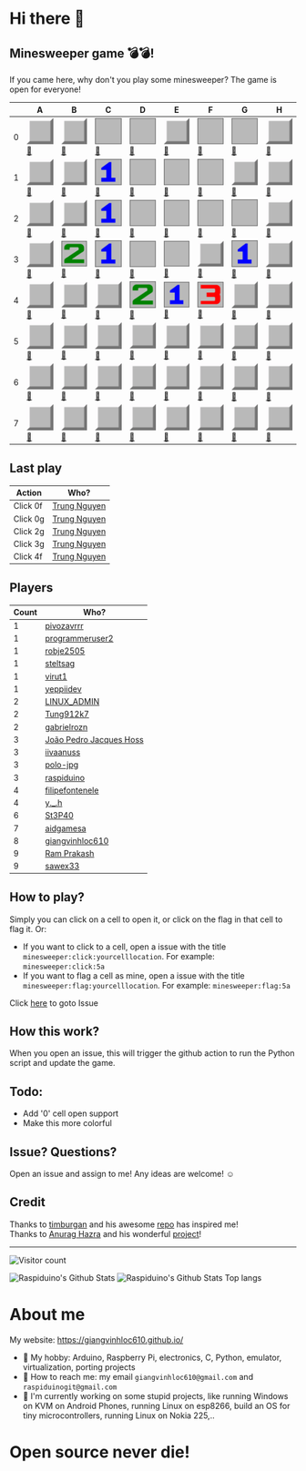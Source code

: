 
# Hi there 👋

## Minesweeper game 💣💣!
If you came here, why don't you play some minesweeper? The game is open for everyone!

|   | A | B | C | D | E | F | G | H |
| - | - | - | - | - | - | - | - | - |
| 0 |<a href='https://github.com/raspiduino/raspiduino/issues/new?title=minesweeper%3Aclick%3A0a&body=Just+click+%27Submit+new+issue%27.+Thanks+for+playing+my+game!'>![](https://raw.githubusercontent.com/raspiduino/raspiduino/main/images/facingDown.png)</a><a href='https://github.com/raspiduino/raspiduino/issues/new?title=minesweeper%3Aflag%3A0a&body=Just+click+%27Submit+new+issue%27.+Thanks+for+playing+my+game!'>🚩</a>|<a href='https://github.com/raspiduino/raspiduino/issues/new?title=minesweeper%3Aclick%3A0b&body=Just+click+%27Submit+new+issue%27.+Thanks+for+playing+my+game!'>![](https://raw.githubusercontent.com/raspiduino/raspiduino/main/images/facingDown.png)</a><a href='https://github.com/raspiduino/raspiduino/issues/new?title=minesweeper%3Aflag%3A0b&body=Just+click+%27Submit+new+issue%27.+Thanks+for+playing+my+game!'>🚩</a>|<a href='https://github.com/raspiduino/raspiduino/issues/new?title=minesweeper%3Aclick%3A0c&body=Just+click+%27Submit+new+issue%27.+Thanks+for+playing+my+game!'>![](https://raw.githubusercontent.com/raspiduino/raspiduino/main/images/0.png)</a><a href='https://github.com/raspiduino/raspiduino/issues/new?title=minesweeper%3Aflag%3A0c&body=Just+click+%27Submit+new+issue%27.+Thanks+for+playing+my+game!'>🚩</a>|<a href='https://github.com/raspiduino/raspiduino/issues/new?title=minesweeper%3Aclick%3A0d&body=Just+click+%27Submit+new+issue%27.+Thanks+for+playing+my+game!'>![](https://raw.githubusercontent.com/raspiduino/raspiduino/main/images/0.png)</a><a href='https://github.com/raspiduino/raspiduino/issues/new?title=minesweeper%3Aflag%3A0d&body=Just+click+%27Submit+new+issue%27.+Thanks+for+playing+my+game!'>🚩</a>|<a href='https://github.com/raspiduino/raspiduino/issues/new?title=minesweeper%3Aclick%3A0e&body=Just+click+%27Submit+new+issue%27.+Thanks+for+playing+my+game!'>![](https://raw.githubusercontent.com/raspiduino/raspiduino/main/images/facingDown.png)</a><a href='https://github.com/raspiduino/raspiduino/issues/new?title=minesweeper%3Aflag%3A0e&body=Just+click+%27Submit+new+issue%27.+Thanks+for+playing+my+game!'>🚩</a>|<a href='https://github.com/raspiduino/raspiduino/issues/new?title=minesweeper%3Aclick%3A0f&body=Just+click+%27Submit+new+issue%27.+Thanks+for+playing+my+game!'>![](https://raw.githubusercontent.com/raspiduino/raspiduino/main/images/0.png)</a><a href='https://github.com/raspiduino/raspiduino/issues/new?title=minesweeper%3Aflag%3A0f&body=Just+click+%27Submit+new+issue%27.+Thanks+for+playing+my+game!'>🚩</a>|<a href='https://github.com/raspiduino/raspiduino/issues/new?title=minesweeper%3Aclick%3A0g&body=Just+click+%27Submit+new+issue%27.+Thanks+for+playing+my+game!'>![](https://raw.githubusercontent.com/raspiduino/raspiduino/main/images/0.png)</a><a href='https://github.com/raspiduino/raspiduino/issues/new?title=minesweeper%3Aflag%3A0g&body=Just+click+%27Submit+new+issue%27.+Thanks+for+playing+my+game!'>🚩</a>|<a href='https://github.com/raspiduino/raspiduino/issues/new?title=minesweeper%3Aclick%3A0h&body=Just+click+%27Submit+new+issue%27.+Thanks+for+playing+my+game!'>![](https://raw.githubusercontent.com/raspiduino/raspiduino/main/images/facingDown.png)</a><a href='https://github.com/raspiduino/raspiduino/issues/new?title=minesweeper%3Aflag%3A0h&body=Just+click+%27Submit+new+issue%27.+Thanks+for+playing+my+game!'>🚩</a>|
| 1 |<a href='https://github.com/raspiduino/raspiduino/issues/new?title=minesweeper%3Aclick%3A1a&body=Just+click+%27Submit+new+issue%27.+Thanks+for+playing+my+game!'>![](https://raw.githubusercontent.com/raspiduino/raspiduino/main/images/facingDown.png)</a><a href='https://github.com/raspiduino/raspiduino/issues/new?title=minesweeper%3Aflag%3A1a&body=Just+click+%27Submit+new+issue%27.+Thanks+for+playing+my+game!'>🚩</a>|<a href='https://github.com/raspiduino/raspiduino/issues/new?title=minesweeper%3Aclick%3A1b&body=Just+click+%27Submit+new+issue%27.+Thanks+for+playing+my+game!'>![](https://raw.githubusercontent.com/raspiduino/raspiduino/main/images/facingDown.png)</a><a href='https://github.com/raspiduino/raspiduino/issues/new?title=minesweeper%3Aflag%3A1b&body=Just+click+%27Submit+new+issue%27.+Thanks+for+playing+my+game!'>🚩</a>|<a href='https://github.com/raspiduino/raspiduino/issues/new?title=minesweeper%3Aclick%3A1c&body=Just+click+%27Submit+new+issue%27.+Thanks+for+playing+my+game!'>![](https://raw.githubusercontent.com/raspiduino/raspiduino/main/images/1.png)</a><a href='https://github.com/raspiduino/raspiduino/issues/new?title=minesweeper%3Aflag%3A1c&body=Just+click+%27Submit+new+issue%27.+Thanks+for+playing+my+game!'>🚩</a>|<a href='https://github.com/raspiduino/raspiduino/issues/new?title=minesweeper%3Aclick%3A1d&body=Just+click+%27Submit+new+issue%27.+Thanks+for+playing+my+game!'>![](https://raw.githubusercontent.com/raspiduino/raspiduino/main/images/0.png)</a><a href='https://github.com/raspiduino/raspiduino/issues/new?title=minesweeper%3Aflag%3A1d&body=Just+click+%27Submit+new+issue%27.+Thanks+for+playing+my+game!'>🚩</a>|<a href='https://github.com/raspiduino/raspiduino/issues/new?title=minesweeper%3Aclick%3A1e&body=Just+click+%27Submit+new+issue%27.+Thanks+for+playing+my+game!'>![](https://raw.githubusercontent.com/raspiduino/raspiduino/main/images/0.png)</a><a href='https://github.com/raspiduino/raspiduino/issues/new?title=minesweeper%3Aflag%3A1e&body=Just+click+%27Submit+new+issue%27.+Thanks+for+playing+my+game!'>🚩</a>|<a href='https://github.com/raspiduino/raspiduino/issues/new?title=minesweeper%3Aclick%3A1f&body=Just+click+%27Submit+new+issue%27.+Thanks+for+playing+my+game!'>![](https://raw.githubusercontent.com/raspiduino/raspiduino/main/images/0.png)</a><a href='https://github.com/raspiduino/raspiduino/issues/new?title=minesweeper%3Aflag%3A1f&body=Just+click+%27Submit+new+issue%27.+Thanks+for+playing+my+game!'>🚩</a>|<a href='https://github.com/raspiduino/raspiduino/issues/new?title=minesweeper%3Aclick%3A1g&body=Just+click+%27Submit+new+issue%27.+Thanks+for+playing+my+game!'>![](https://raw.githubusercontent.com/raspiduino/raspiduino/main/images/facingDown.png)</a><a href='https://github.com/raspiduino/raspiduino/issues/new?title=minesweeper%3Aflag%3A1g&body=Just+click+%27Submit+new+issue%27.+Thanks+for+playing+my+game!'>🚩</a>|<a href='https://github.com/raspiduino/raspiduino/issues/new?title=minesweeper%3Aclick%3A1h&body=Just+click+%27Submit+new+issue%27.+Thanks+for+playing+my+game!'>![](https://raw.githubusercontent.com/raspiduino/raspiduino/main/images/facingDown.png)</a><a href='https://github.com/raspiduino/raspiduino/issues/new?title=minesweeper%3Aflag%3A1h&body=Just+click+%27Submit+new+issue%27.+Thanks+for+playing+my+game!'>🚩</a>|
| 2 |<a href='https://github.com/raspiduino/raspiduino/issues/new?title=minesweeper%3Aclick%3A2a&body=Just+click+%27Submit+new+issue%27.+Thanks+for+playing+my+game!'>![](https://raw.githubusercontent.com/raspiduino/raspiduino/main/images/facingDown.png)</a><a href='https://github.com/raspiduino/raspiduino/issues/new?title=minesweeper%3Aflag%3A2a&body=Just+click+%27Submit+new+issue%27.+Thanks+for+playing+my+game!'>🚩</a>|<a href='https://github.com/raspiduino/raspiduino/issues/new?title=minesweeper%3Aclick%3A2b&body=Just+click+%27Submit+new+issue%27.+Thanks+for+playing+my+game!'>![](https://raw.githubusercontent.com/raspiduino/raspiduino/main/images/facingDown.png)</a><a href='https://github.com/raspiduino/raspiduino/issues/new?title=minesweeper%3Aflag%3A2b&body=Just+click+%27Submit+new+issue%27.+Thanks+for+playing+my+game!'>🚩</a>|<a href='https://github.com/raspiduino/raspiduino/issues/new?title=minesweeper%3Aclick%3A2c&body=Just+click+%27Submit+new+issue%27.+Thanks+for+playing+my+game!'>![](https://raw.githubusercontent.com/raspiduino/raspiduino/main/images/1.png)</a><a href='https://github.com/raspiduino/raspiduino/issues/new?title=minesweeper%3Aflag%3A2c&body=Just+click+%27Submit+new+issue%27.+Thanks+for+playing+my+game!'>🚩</a>|<a href='https://github.com/raspiduino/raspiduino/issues/new?title=minesweeper%3Aclick%3A2d&body=Just+click+%27Submit+new+issue%27.+Thanks+for+playing+my+game!'>![](https://raw.githubusercontent.com/raspiduino/raspiduino/main/images/0.png)</a><a href='https://github.com/raspiduino/raspiduino/issues/new?title=minesweeper%3Aflag%3A2d&body=Just+click+%27Submit+new+issue%27.+Thanks+for+playing+my+game!'>🚩</a>|<a href='https://github.com/raspiduino/raspiduino/issues/new?title=minesweeper%3Aclick%3A2e&body=Just+click+%27Submit+new+issue%27.+Thanks+for+playing+my+game!'>![](https://raw.githubusercontent.com/raspiduino/raspiduino/main/images/0.png)</a><a href='https://github.com/raspiduino/raspiduino/issues/new?title=minesweeper%3Aflag%3A2e&body=Just+click+%27Submit+new+issue%27.+Thanks+for+playing+my+game!'>🚩</a>|<a href='https://github.com/raspiduino/raspiduino/issues/new?title=minesweeper%3Aclick%3A2f&body=Just+click+%27Submit+new+issue%27.+Thanks+for+playing+my+game!'>![](https://raw.githubusercontent.com/raspiduino/raspiduino/main/images/0.png)</a><a href='https://github.com/raspiduino/raspiduino/issues/new?title=minesweeper%3Aflag%3A2f&body=Just+click+%27Submit+new+issue%27.+Thanks+for+playing+my+game!'>🚩</a>|<a href='https://github.com/raspiduino/raspiduino/issues/new?title=minesweeper%3Aclick%3A2g&body=Just+click+%27Submit+new+issue%27.+Thanks+for+playing+my+game!'>![](https://raw.githubusercontent.com/raspiduino/raspiduino/main/images/0.png)</a><a href='https://github.com/raspiduino/raspiduino/issues/new?title=minesweeper%3Aflag%3A2g&body=Just+click+%27Submit+new+issue%27.+Thanks+for+playing+my+game!'>🚩</a>|<a href='https://github.com/raspiduino/raspiduino/issues/new?title=minesweeper%3Aclick%3A2h&body=Just+click+%27Submit+new+issue%27.+Thanks+for+playing+my+game!'>![](https://raw.githubusercontent.com/raspiduino/raspiduino/main/images/facingDown.png)</a><a href='https://github.com/raspiduino/raspiduino/issues/new?title=minesweeper%3Aflag%3A2h&body=Just+click+%27Submit+new+issue%27.+Thanks+for+playing+my+game!'>🚩</a>|
| 3 |<a href='https://github.com/raspiduino/raspiduino/issues/new?title=minesweeper%3Aclick%3A3a&body=Just+click+%27Submit+new+issue%27.+Thanks+for+playing+my+game!'>![](https://raw.githubusercontent.com/raspiduino/raspiduino/main/images/facingDown.png)</a><a href='https://github.com/raspiduino/raspiduino/issues/new?title=minesweeper%3Aflag%3A3a&body=Just+click+%27Submit+new+issue%27.+Thanks+for+playing+my+game!'>🚩</a>|<a href='https://github.com/raspiduino/raspiduino/issues/new?title=minesweeper%3Aclick%3A3b&body=Just+click+%27Submit+new+issue%27.+Thanks+for+playing+my+game!'>![](https://raw.githubusercontent.com/raspiduino/raspiduino/main/images/2.png)</a><a href='https://github.com/raspiduino/raspiduino/issues/new?title=minesweeper%3Aflag%3A3b&body=Just+click+%27Submit+new+issue%27.+Thanks+for+playing+my+game!'>🚩</a>|<a href='https://github.com/raspiduino/raspiduino/issues/new?title=minesweeper%3Aclick%3A3c&body=Just+click+%27Submit+new+issue%27.+Thanks+for+playing+my+game!'>![](https://raw.githubusercontent.com/raspiduino/raspiduino/main/images/1.png)</a><a href='https://github.com/raspiduino/raspiduino/issues/new?title=minesweeper%3Aflag%3A3c&body=Just+click+%27Submit+new+issue%27.+Thanks+for+playing+my+game!'>🚩</a>|<a href='https://github.com/raspiduino/raspiduino/issues/new?title=minesweeper%3Aclick%3A3d&body=Just+click+%27Submit+new+issue%27.+Thanks+for+playing+my+game!'>![](https://raw.githubusercontent.com/raspiduino/raspiduino/main/images/0.png)</a><a href='https://github.com/raspiduino/raspiduino/issues/new?title=minesweeper%3Aflag%3A3d&body=Just+click+%27Submit+new+issue%27.+Thanks+for+playing+my+game!'>🚩</a>|<a href='https://github.com/raspiduino/raspiduino/issues/new?title=minesweeper%3Aclick%3A3e&body=Just+click+%27Submit+new+issue%27.+Thanks+for+playing+my+game!'>![](https://raw.githubusercontent.com/raspiduino/raspiduino/main/images/0.png)</a><a href='https://github.com/raspiduino/raspiduino/issues/new?title=minesweeper%3Aflag%3A3e&body=Just+click+%27Submit+new+issue%27.+Thanks+for+playing+my+game!'>🚩</a>|<a href='https://github.com/raspiduino/raspiduino/issues/new?title=minesweeper%3Aclick%3A3f&body=Just+click+%27Submit+new+issue%27.+Thanks+for+playing+my+game!'>![](https://raw.githubusercontent.com/raspiduino/raspiduino/main/images/facingDown.png)</a><a href='https://github.com/raspiduino/raspiduino/issues/new?title=minesweeper%3Aflag%3A3f&body=Just+click+%27Submit+new+issue%27.+Thanks+for+playing+my+game!'>🚩</a>|<a href='https://github.com/raspiduino/raspiduino/issues/new?title=minesweeper%3Aclick%3A3g&body=Just+click+%27Submit+new+issue%27.+Thanks+for+playing+my+game!'>![](https://raw.githubusercontent.com/raspiduino/raspiduino/main/images/1.png)</a><a href='https://github.com/raspiduino/raspiduino/issues/new?title=minesweeper%3Aflag%3A3g&body=Just+click+%27Submit+new+issue%27.+Thanks+for+playing+my+game!'>🚩</a>|<a href='https://github.com/raspiduino/raspiduino/issues/new?title=minesweeper%3Aclick%3A3h&body=Just+click+%27Submit+new+issue%27.+Thanks+for+playing+my+game!'>![](https://raw.githubusercontent.com/raspiduino/raspiduino/main/images/facingDown.png)</a><a href='https://github.com/raspiduino/raspiduino/issues/new?title=minesweeper%3Aflag%3A3h&body=Just+click+%27Submit+new+issue%27.+Thanks+for+playing+my+game!'>🚩</a>|
| 4 |<a href='https://github.com/raspiduino/raspiduino/issues/new?title=minesweeper%3Aclick%3A4a&body=Just+click+%27Submit+new+issue%27.+Thanks+for+playing+my+game!'>![](https://raw.githubusercontent.com/raspiduino/raspiduino/main/images/facingDown.png)</a><a href='https://github.com/raspiduino/raspiduino/issues/new?title=minesweeper%3Aflag%3A4a&body=Just+click+%27Submit+new+issue%27.+Thanks+for+playing+my+game!'>🚩</a>|<a href='https://github.com/raspiduino/raspiduino/issues/new?title=minesweeper%3Aclick%3A4b&body=Just+click+%27Submit+new+issue%27.+Thanks+for+playing+my+game!'>![](https://raw.githubusercontent.com/raspiduino/raspiduino/main/images/facingDown.png)</a><a href='https://github.com/raspiduino/raspiduino/issues/new?title=minesweeper%3Aflag%3A4b&body=Just+click+%27Submit+new+issue%27.+Thanks+for+playing+my+game!'>🚩</a>|<a href='https://github.com/raspiduino/raspiduino/issues/new?title=minesweeper%3Aclick%3A4c&body=Just+click+%27Submit+new+issue%27.+Thanks+for+playing+my+game!'>![](https://raw.githubusercontent.com/raspiduino/raspiduino/main/images/facingDown.png)</a><a href='https://github.com/raspiduino/raspiduino/issues/new?title=minesweeper%3Aflag%3A4c&body=Just+click+%27Submit+new+issue%27.+Thanks+for+playing+my+game!'>🚩</a>|<a href='https://github.com/raspiduino/raspiduino/issues/new?title=minesweeper%3Aclick%3A4d&body=Just+click+%27Submit+new+issue%27.+Thanks+for+playing+my+game!'>![](https://raw.githubusercontent.com/raspiduino/raspiduino/main/images/2.png)</a><a href='https://github.com/raspiduino/raspiduino/issues/new?title=minesweeper%3Aflag%3A4d&body=Just+click+%27Submit+new+issue%27.+Thanks+for+playing+my+game!'>🚩</a>|<a href='https://github.com/raspiduino/raspiduino/issues/new?title=minesweeper%3Aclick%3A4e&body=Just+click+%27Submit+new+issue%27.+Thanks+for+playing+my+game!'>![](https://raw.githubusercontent.com/raspiduino/raspiduino/main/images/1.png)</a><a href='https://github.com/raspiduino/raspiduino/issues/new?title=minesweeper%3Aflag%3A4e&body=Just+click+%27Submit+new+issue%27.+Thanks+for+playing+my+game!'>🚩</a>|<a href='https://github.com/raspiduino/raspiduino/issues/new?title=minesweeper%3Aclick%3A4f&body=Just+click+%27Submit+new+issue%27.+Thanks+for+playing+my+game!'>![](https://raw.githubusercontent.com/raspiduino/raspiduino/main/images/3.png)</a><a href='https://github.com/raspiduino/raspiduino/issues/new?title=minesweeper%3Aflag%3A4f&body=Just+click+%27Submit+new+issue%27.+Thanks+for+playing+my+game!'>🚩</a>|<a href='https://github.com/raspiduino/raspiduino/issues/new?title=minesweeper%3Aclick%3A4g&body=Just+click+%27Submit+new+issue%27.+Thanks+for+playing+my+game!'>![](https://raw.githubusercontent.com/raspiduino/raspiduino/main/images/facingDown.png)</a><a href='https://github.com/raspiduino/raspiduino/issues/new?title=minesweeper%3Aflag%3A4g&body=Just+click+%27Submit+new+issue%27.+Thanks+for+playing+my+game!'>🚩</a>|<a href='https://github.com/raspiduino/raspiduino/issues/new?title=minesweeper%3Aclick%3A4h&body=Just+click+%27Submit+new+issue%27.+Thanks+for+playing+my+game!'>![](https://raw.githubusercontent.com/raspiduino/raspiduino/main/images/facingDown.png)</a><a href='https://github.com/raspiduino/raspiduino/issues/new?title=minesweeper%3Aflag%3A4h&body=Just+click+%27Submit+new+issue%27.+Thanks+for+playing+my+game!'>🚩</a>|
| 5 |<a href='https://github.com/raspiduino/raspiduino/issues/new?title=minesweeper%3Aclick%3A5a&body=Just+click+%27Submit+new+issue%27.+Thanks+for+playing+my+game!'>![](https://raw.githubusercontent.com/raspiduino/raspiduino/main/images/facingDown.png)</a><a href='https://github.com/raspiduino/raspiduino/issues/new?title=minesweeper%3Aflag%3A5a&body=Just+click+%27Submit+new+issue%27.+Thanks+for+playing+my+game!'>🚩</a>|<a href='https://github.com/raspiduino/raspiduino/issues/new?title=minesweeper%3Aclick%3A5b&body=Just+click+%27Submit+new+issue%27.+Thanks+for+playing+my+game!'>![](https://raw.githubusercontent.com/raspiduino/raspiduino/main/images/facingDown.png)</a><a href='https://github.com/raspiduino/raspiduino/issues/new?title=minesweeper%3Aflag%3A5b&body=Just+click+%27Submit+new+issue%27.+Thanks+for+playing+my+game!'>🚩</a>|<a href='https://github.com/raspiduino/raspiduino/issues/new?title=minesweeper%3Aclick%3A5c&body=Just+click+%27Submit+new+issue%27.+Thanks+for+playing+my+game!'>![](https://raw.githubusercontent.com/raspiduino/raspiduino/main/images/facingDown.png)</a><a href='https://github.com/raspiduino/raspiduino/issues/new?title=minesweeper%3Aflag%3A5c&body=Just+click+%27Submit+new+issue%27.+Thanks+for+playing+my+game!'>🚩</a>|<a href='https://github.com/raspiduino/raspiduino/issues/new?title=minesweeper%3Aclick%3A5d&body=Just+click+%27Submit+new+issue%27.+Thanks+for+playing+my+game!'>![](https://raw.githubusercontent.com/raspiduino/raspiduino/main/images/facingDown.png)</a><a href='https://github.com/raspiduino/raspiduino/issues/new?title=minesweeper%3Aflag%3A5d&body=Just+click+%27Submit+new+issue%27.+Thanks+for+playing+my+game!'>🚩</a>|<a href='https://github.com/raspiduino/raspiduino/issues/new?title=minesweeper%3Aclick%3A5e&body=Just+click+%27Submit+new+issue%27.+Thanks+for+playing+my+game!'>![](https://raw.githubusercontent.com/raspiduino/raspiduino/main/images/facingDown.png)</a><a href='https://github.com/raspiduino/raspiduino/issues/new?title=minesweeper%3Aflag%3A5e&body=Just+click+%27Submit+new+issue%27.+Thanks+for+playing+my+game!'>🚩</a>|<a href='https://github.com/raspiduino/raspiduino/issues/new?title=minesweeper%3Aclick%3A5f&body=Just+click+%27Submit+new+issue%27.+Thanks+for+playing+my+game!'>![](https://raw.githubusercontent.com/raspiduino/raspiduino/main/images/facingDown.png)</a><a href='https://github.com/raspiduino/raspiduino/issues/new?title=minesweeper%3Aflag%3A5f&body=Just+click+%27Submit+new+issue%27.+Thanks+for+playing+my+game!'>🚩</a>|<a href='https://github.com/raspiduino/raspiduino/issues/new?title=minesweeper%3Aclick%3A5g&body=Just+click+%27Submit+new+issue%27.+Thanks+for+playing+my+game!'>![](https://raw.githubusercontent.com/raspiduino/raspiduino/main/images/facingDown.png)</a><a href='https://github.com/raspiduino/raspiduino/issues/new?title=minesweeper%3Aflag%3A5g&body=Just+click+%27Submit+new+issue%27.+Thanks+for+playing+my+game!'>🚩</a>|<a href='https://github.com/raspiduino/raspiduino/issues/new?title=minesweeper%3Aclick%3A5h&body=Just+click+%27Submit+new+issue%27.+Thanks+for+playing+my+game!'>![](https://raw.githubusercontent.com/raspiduino/raspiduino/main/images/facingDown.png)</a><a href='https://github.com/raspiduino/raspiduino/issues/new?title=minesweeper%3Aflag%3A5h&body=Just+click+%27Submit+new+issue%27.+Thanks+for+playing+my+game!'>🚩</a>|
| 6 |<a href='https://github.com/raspiduino/raspiduino/issues/new?title=minesweeper%3Aclick%3A6a&body=Just+click+%27Submit+new+issue%27.+Thanks+for+playing+my+game!'>![](https://raw.githubusercontent.com/raspiduino/raspiduino/main/images/facingDown.png)</a><a href='https://github.com/raspiduino/raspiduino/issues/new?title=minesweeper%3Aflag%3A6a&body=Just+click+%27Submit+new+issue%27.+Thanks+for+playing+my+game!'>🚩</a>|<a href='https://github.com/raspiduino/raspiduino/issues/new?title=minesweeper%3Aclick%3A6b&body=Just+click+%27Submit+new+issue%27.+Thanks+for+playing+my+game!'>![](https://raw.githubusercontent.com/raspiduino/raspiduino/main/images/facingDown.png)</a><a href='https://github.com/raspiduino/raspiduino/issues/new?title=minesweeper%3Aflag%3A6b&body=Just+click+%27Submit+new+issue%27.+Thanks+for+playing+my+game!'>🚩</a>|<a href='https://github.com/raspiduino/raspiduino/issues/new?title=minesweeper%3Aclick%3A6c&body=Just+click+%27Submit+new+issue%27.+Thanks+for+playing+my+game!'>![](https://raw.githubusercontent.com/raspiduino/raspiduino/main/images/facingDown.png)</a><a href='https://github.com/raspiduino/raspiduino/issues/new?title=minesweeper%3Aflag%3A6c&body=Just+click+%27Submit+new+issue%27.+Thanks+for+playing+my+game!'>🚩</a>|<a href='https://github.com/raspiduino/raspiduino/issues/new?title=minesweeper%3Aclick%3A6d&body=Just+click+%27Submit+new+issue%27.+Thanks+for+playing+my+game!'>![](https://raw.githubusercontent.com/raspiduino/raspiduino/main/images/facingDown.png)</a><a href='https://github.com/raspiduino/raspiduino/issues/new?title=minesweeper%3Aflag%3A6d&body=Just+click+%27Submit+new+issue%27.+Thanks+for+playing+my+game!'>🚩</a>|<a href='https://github.com/raspiduino/raspiduino/issues/new?title=minesweeper%3Aclick%3A6e&body=Just+click+%27Submit+new+issue%27.+Thanks+for+playing+my+game!'>![](https://raw.githubusercontent.com/raspiduino/raspiduino/main/images/facingDown.png)</a><a href='https://github.com/raspiduino/raspiduino/issues/new?title=minesweeper%3Aflag%3A6e&body=Just+click+%27Submit+new+issue%27.+Thanks+for+playing+my+game!'>🚩</a>|<a href='https://github.com/raspiduino/raspiduino/issues/new?title=minesweeper%3Aclick%3A6f&body=Just+click+%27Submit+new+issue%27.+Thanks+for+playing+my+game!'>![](https://raw.githubusercontent.com/raspiduino/raspiduino/main/images/facingDown.png)</a><a href='https://github.com/raspiduino/raspiduino/issues/new?title=minesweeper%3Aflag%3A6f&body=Just+click+%27Submit+new+issue%27.+Thanks+for+playing+my+game!'>🚩</a>|<a href='https://github.com/raspiduino/raspiduino/issues/new?title=minesweeper%3Aclick%3A6g&body=Just+click+%27Submit+new+issue%27.+Thanks+for+playing+my+game!'>![](https://raw.githubusercontent.com/raspiduino/raspiduino/main/images/facingDown.png)</a><a href='https://github.com/raspiduino/raspiduino/issues/new?title=minesweeper%3Aflag%3A6g&body=Just+click+%27Submit+new+issue%27.+Thanks+for+playing+my+game!'>🚩</a>|<a href='https://github.com/raspiduino/raspiduino/issues/new?title=minesweeper%3Aclick%3A6h&body=Just+click+%27Submit+new+issue%27.+Thanks+for+playing+my+game!'>![](https://raw.githubusercontent.com/raspiduino/raspiduino/main/images/facingDown.png)</a><a href='https://github.com/raspiduino/raspiduino/issues/new?title=minesweeper%3Aflag%3A6h&body=Just+click+%27Submit+new+issue%27.+Thanks+for+playing+my+game!'>🚩</a>|
| 7 |<a href='https://github.com/raspiduino/raspiduino/issues/new?title=minesweeper%3Aclick%3A7a&body=Just+click+%27Submit+new+issue%27.+Thanks+for+playing+my+game!'>![](https://raw.githubusercontent.com/raspiduino/raspiduino/main/images/facingDown.png)</a><a href='https://github.com/raspiduino/raspiduino/issues/new?title=minesweeper%3Aflag%3A7a&body=Just+click+%27Submit+new+issue%27.+Thanks+for+playing+my+game!'>🚩</a>|<a href='https://github.com/raspiduino/raspiduino/issues/new?title=minesweeper%3Aclick%3A7b&body=Just+click+%27Submit+new+issue%27.+Thanks+for+playing+my+game!'>![](https://raw.githubusercontent.com/raspiduino/raspiduino/main/images/facingDown.png)</a><a href='https://github.com/raspiduino/raspiduino/issues/new?title=minesweeper%3Aflag%3A7b&body=Just+click+%27Submit+new+issue%27.+Thanks+for+playing+my+game!'>🚩</a>|<a href='https://github.com/raspiduino/raspiduino/issues/new?title=minesweeper%3Aclick%3A7c&body=Just+click+%27Submit+new+issue%27.+Thanks+for+playing+my+game!'>![](https://raw.githubusercontent.com/raspiduino/raspiduino/main/images/facingDown.png)</a><a href='https://github.com/raspiduino/raspiduino/issues/new?title=minesweeper%3Aflag%3A7c&body=Just+click+%27Submit+new+issue%27.+Thanks+for+playing+my+game!'>🚩</a>|<a href='https://github.com/raspiduino/raspiduino/issues/new?title=minesweeper%3Aclick%3A7d&body=Just+click+%27Submit+new+issue%27.+Thanks+for+playing+my+game!'>![](https://raw.githubusercontent.com/raspiduino/raspiduino/main/images/facingDown.png)</a><a href='https://github.com/raspiduino/raspiduino/issues/new?title=minesweeper%3Aflag%3A7d&body=Just+click+%27Submit+new+issue%27.+Thanks+for+playing+my+game!'>🚩</a>|<a href='https://github.com/raspiduino/raspiduino/issues/new?title=minesweeper%3Aclick%3A7e&body=Just+click+%27Submit+new+issue%27.+Thanks+for+playing+my+game!'>![](https://raw.githubusercontent.com/raspiduino/raspiduino/main/images/facingDown.png)</a><a href='https://github.com/raspiduino/raspiduino/issues/new?title=minesweeper%3Aflag%3A7e&body=Just+click+%27Submit+new+issue%27.+Thanks+for+playing+my+game!'>🚩</a>|<a href='https://github.com/raspiduino/raspiduino/issues/new?title=minesweeper%3Aclick%3A7f&body=Just+click+%27Submit+new+issue%27.+Thanks+for+playing+my+game!'>![](https://raw.githubusercontent.com/raspiduino/raspiduino/main/images/facingDown.png)</a><a href='https://github.com/raspiduino/raspiduino/issues/new?title=minesweeper%3Aflag%3A7f&body=Just+click+%27Submit+new+issue%27.+Thanks+for+playing+my+game!'>🚩</a>|<a href='https://github.com/raspiduino/raspiduino/issues/new?title=minesweeper%3Aclick%3A7g&body=Just+click+%27Submit+new+issue%27.+Thanks+for+playing+my+game!'>![](https://raw.githubusercontent.com/raspiduino/raspiduino/main/images/facingDown.png)</a><a href='https://github.com/raspiduino/raspiduino/issues/new?title=minesweeper%3Aflag%3A7g&body=Just+click+%27Submit+new+issue%27.+Thanks+for+playing+my+game!'>🚩</a>|<a href='https://github.com/raspiduino/raspiduino/issues/new?title=minesweeper%3Aclick%3A7h&body=Just+click+%27Submit+new+issue%27.+Thanks+for+playing+my+game!'>![](https://raw.githubusercontent.com/raspiduino/raspiduino/main/images/facingDown.png)</a><a href='https://github.com/raspiduino/raspiduino/issues/new?title=minesweeper%3Aflag%3A7h&body=Just+click+%27Submit+new+issue%27.+Thanks+for+playing+my+game!'>🚩</a>|



## Last play
| Action | Who? |
| ------ | ---- |
| Click 0f | <a href='https://github.com/trungnt2910'>Trung Nguyen</a>
| Click 0g | <a href='https://github.com/trungnt2910'>Trung Nguyen</a>
| Click 2g | <a href='https://github.com/trungnt2910'>Trung Nguyen</a>
| Click 3g | <a href='https://github.com/trungnt2910'>Trung Nguyen</a>
| Click 4f | <a href='https://github.com/trungnt2910'>Trung Nguyen</a>

## Players
| Count | Who? |
| ----- | ---- |
| 1 | <a href='https://github.com/pivozavrrr'>pivozavrrr</a>|
| 1 | <a href='https://github.com/programmeruser2'>programmeruser2</a>|
| 1 | <a href='https://github.com/robje2505'>robje2505</a>|
| 1 | <a href='https://github.com/steltsag'>steltsag</a>|
| 1 | <a href='https://github.com/virut1'>virut1</a>|
| 1 | <a href='https://github.com/yeppiidev'>yeppiidev</a>|
| 2 | <a href='https://github.com/linux-admin0001'>LINUX_ADMIN</a>|
| 2 | <a href='https://github.com/Tung912k7'>Tung912k7</a>|
| 2 | <a href='https://github.com/gabrielrozn'>gabrielrozn</a>|
| 3 | <a href='https://github.com/Jacquesjh'>João Pedro Jacques Hoss</a>|
| 3 | <a href='https://github.com/gitIVANgit'>iivaanuss </a>|
| 3 | <a href='https://github.com/polo-jpg'>polo-jpg</a>|
| 3 | <a href='https://github.com/raspiduino'>raspiduino</a>|
| 4 | <a href='https://github.com/filipefontenele'>filipefontenele</a>|
| 4 | <a href='https://github.com/Rhymakers'>y._.h</a>|
| 6 | <a href='https://github.com/80Stepko08'>St3P40</a>|
| 7 | <a href='https://github.com/aidgamesa'>aidgamesa</a>|
| 8 | <a href='https://github.com/raspiduino'>giangvinhloc610</a>|
| 9 | <a href='https://github.com/cosmoglint'>Ram Prakash</a>|
| 9 | <a href='https://github.com/sawex33'>sawex33</a>|

## How to play?
Simply you can click on a cell to open it, or click on the flag in that cell to flag it. Or:

- If you want to click to a cell, open a issue with the title ```minesweeper:click:yourcelllocation```. For example: ```minesweeper:click:5a```
- If you want to flag a cell as mine, open a issue with the title ```minesweeper:flag:yourcelllocation```. For example: ```minesweeper:flag:5a```

Click <a href="https://github.com/raspiduino/raspiduino/issues/new?title=minesweeper%3A&body=Please+fill+in+the+issue+title+to+play+the+game.+For+instructions+please+go+to+https%3A%2F%2Fgithub.com%2Fraspiduino.+Thanks+for+playing+my+game!">here</a> to goto Issue

## How this work?
When you open an issue, this will trigger the github action to run the Python script and update the game.

## Todo:
- Add '0' cell open support
- Make this more colorful

## Issue? Questions?
Open an issue and assign to me! Any ideas are welcome! ☺

## Credit
Thanks to <a href="https://github.com/timburgan">timburgan</a> and his awesome <a href="https://github.com/timburgan/timburgan">repo</a> has inspired me!
<br>Thanks to <a href="https://github.com/anuraghazra">Anurag Hazra</a> and his wonderful <a href="https://github.com/anuraghazra/github-readme-stats">project</a>!

***
![Visitor count](https://shields-io-visitor-counter.herokuapp.com/badge?page=raspiduino.raspiduino)

![Raspiduino's Github Stats](https://github-readme-stats.vercel.app/api?username=raspiduino&count_private=true&show_icons=true)
![Raspiduino's Github Stats Top langs](https://github-readme-stats.anuraghazra1.vercel.app/api/top-langs/?username=raspiduino&layout=compact&langs_count=10)

# About me
My website: https://giangvinhloc610.github.io/

- 🎈 My hobby: Arduino, Raspberry Pi, electronics, C, Python, emulator, virtualization, porting projects
- 📧 How to reach me: my email ```giangvinhloc610@gmail.com``` and  ```raspiduinogit@gmail.com```
- 🔭 I'm currently working on some stupid projects, like running Windows on KVM on Android Phones, running Linux on esp8266, build an OS for tiny microcontrollers, running Linux on Nokia 225,..

# Open source never die!





















































































































































































































































































































































































































































































































































































































































































































































































































































































































































































































































































































































































































































































































































































































































































































































































































































































































































































































































































































































































































































































































































































































































































































































































































































































































































































































